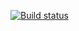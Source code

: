 [![Build status](https://ci.appveyor.com/api/projects/status/061y5o0wu4f1xm22?svg=true)](https://ci.appveyor.com/project/AspireVX15/postmanecho)